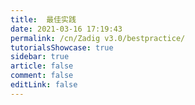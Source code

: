 ```yaml
---
title:  最佳实践
date: 2021-03-16 17:19:43
permalink: /cn/Zadig v3.0/bestpractice/
tutorialsShowcase: true
sidebar: true
article: false 
comment: false
editLink: false
---
```


